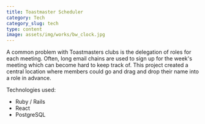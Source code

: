```yaml
---
title: Toastmaster Scheduler
category: Tech
category_slug: tech
type: content
image: assets/img/works/bw_clock.jpg
---
```


A common problem with Toastmasters clubs is the delegation of roles for each meeting. Often, long email chains are used to sign up for the week's meeting which can become hard to keep track of. This project created a central location where members could go and drag and drop their name into a role in advance. 

Technologies used:
* Ruby / Rails
* React
* PostgreSQL
